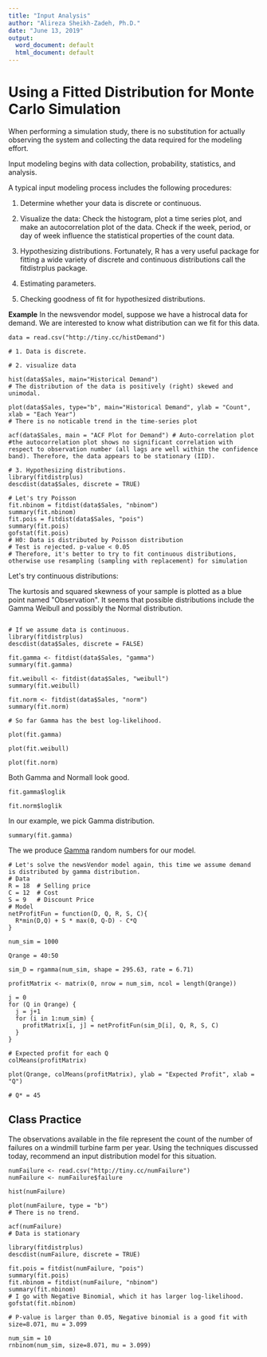 ```yaml
---
title: "Input Analysis"
author: "Alireza Sheikh-Zadeh, Ph.D."
date: "June 13, 2019"
output:
  word_document: default
  html_document: default
---
```


# Using a Fitted Distribution for Monte Carlo Simulation

When performing a simulation study, there is no substitution for actually observing the
system and collecting the data required for the modeling effort.

Input modeling begins with data collection, probability, statistics, and analysis.

A typical input modeling process includes the following procedures:

1. Determine whether your data is discrete or continuous.

2. Visualize the data: Check the histogram, plot a time series plot, and make an autocorrelation plot of the data. Check if the week, period, or day of week influence the statistical properties of the count data.

3. Hypothesizing distributions. Fortunately, R has a very useful package for fitting a wide variety of discrete and continuous distributions call the fitdistrplus package.

4. Estimating parameters.

5. Checking goodness of fit for hypothesized distributions.


**Example** In the newsvendor model, suppose we have a histrocal data for demand. We are interested to know what distribution can we fit for this data.

```{r}
data = read.csv("http://tiny.cc/histDemand")

# 1. Data is discrete.

# 2. visualize data

hist(data$Sales, main="Historical Demand")
# The distribution of the data is positively (right) skewed and unimodal.

plot(data$Sales, type="b", main="Historical Demand", ylab = "Count", xlab = "Each Year")
# There is no noticable trend in the time-series plot

acf(data$Sales, main = "ACF Plot for Demand") # Auto-correlation plot
#the autocorrelation plot shows no significant correlation with respect to observation number (all lags are well within the confidence band). Therefore, the data appears to be stationary (IID). 

# 3. Hypothesizing distributions.
library(fitdistrplus)
descdist(data$Sales, discrete = TRUE)

# Let's try Poisson
fit.nbinom = fitdist(data$Sales, "nbinom")
summary(fit.nbinom)
fit.pois = fitdist(data$Sales, "pois")
summary(fit.pois)
gofstat(fit.pois)
# H0: Data is distributed by Poisson distribution
# Test is rejected. p-value < 0.05
# Therefore, it's better to try to fit continuous distributions, otherwise use resampling (sampling with replacement) for simulation
```

Let's try continuous distributions:

The kurtosis and squared skewness of your sample is plotted as a blue point named "Observation". It seems that possible distributions include the Gamma Weibull and possibly the Normal distribution.

```{r}

# If we assume data is continuous.
library(fitdistrplus)
descdist(data$Sales, discrete = FALSE)

fit.gamma <- fitdist(data$Sales, "gamma")
summary(fit.gamma)

fit.weibull <- fitdist(data$Sales, "weibull")
summary(fit.weibull)

fit.norm <- fitdist(data$Sales, "norm")
summary(fit.norm)

# So far Gamma has the best log-likelihood. 

plot(fit.gamma)

plot(fit.weibull)

plot(fit.norm)

```

Both Gamma and Normall look good.

```{r}
fit.gamma$loglik

fit.norm$loglik
```

In our example, we pick Gamma distribution. 

```{r}
summary(fit.gamma)

```

The we produce [Gamma](https://en.wikipedia.org/wiki/Gamma_distribution) random numbers for our model.

```{r}
# Let's solve the newsVendor model again, this time we assume demand is distributed by gamma distribution.
# Data
R = 18  # Selling price
C = 12  # Cost
S = 9   # Discount Price
# Model
netProfitFun = function(D, Q, R, S, C){
  R*min(D,Q) + S * max(0, Q-D) - C*Q
}

num_sim = 1000

Qrange = 40:50

sim_D = rgamma(num_sim, shape = 295.63, rate = 6.71)

profitMatrix <- matrix(0, nrow = num_sim, ncol = length(Qrange))

j = 0
for (Q in Qrange) {
  j = j+1
  for (i in 1:num_sim) {
    profitMatrix[i, j] = netProfitFun(sim_D[i], Q, R, S, C)  
  }
}

# Expected profit for each Q
colMeans(profitMatrix)

plot(Qrange, colMeans(profitMatrix), ylab = "Expected Profit", xlab = "Q")

# Q* = 45

```

## Class Practice

The observations available in the file represent the count of the number of failures on a windmill turbine farm per year. Using the techniques discussed today, recommend an input distribution model for this situation.

```{r}
numFailure <- read.csv("http://tiny.cc/numFailure")
numFailure <- numFailure$failure

hist(numFailure)

plot(numFailure, type = "b")
# There is no trend. 

acf(numFailure)
# Data is stationary

library(fitdistrplus)
descdist(numFailure, discrete = TRUE)

fit.pois = fitdist(numFailure, "pois")
summary(fit.pois)
fit.nbinom = fitdist(numFailure, "nbinom")
summary(fit.nbinom)
# I go with Negative Binomial, which it has larger log-likelihood.
gofstat(fit.nbinom)

# P-value is larger than 0.05, Negative binomial is a good fit with size=8.071, mu = 3.099

num_sim = 10
rnbinom(num_sim, size=8.071, mu = 3.099)

```






